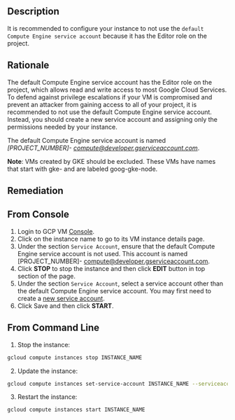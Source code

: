 ## Description

It is recommended to configure your instance to not use the `default Compute Engine service account` because it has the Editor role on the project.

## Rationale

The default Compute Engine service account has the Editor role on the project, which allows read and write access to most Google Cloud Services. To defend against privilege escalations if your VM is compromised and prevent an attacker from gaining access to all of your project, it is recommended to not use the default Compute Engine service account. Instead, you should create a new service account and assigning only the permissions
needed by your instance.

The default Compute Engine service account is named *[PROJECT_NUMBER]- compute@developer.gserviceaccount.com*.

**Note**: VMs created by GKE should be excluded. These VMs have names that start with gke- and are labeled goog-gke-node.

## Remediation

## From Console

1. Login to GCP VM [Console](https://console.cloud.google.com/compute/instances).
2. Click on the instance name to go to its VM instance details page.
3. Under the section `Service Account`, ensure that the default Compute Engine service account is not used. This account is named [PROJECT_NUMBER]-
compute@developer.gserviceaccount.com.
4. Click **STOP** to stop the instance and then click **EDIT** button in top section of the page.
5. Under the section `Service Account`, select a service account other than the default
Compute Engine service account. You may first need to create a [new service account](https://cloud.google.com/compute/docs/access/create-enable-service-accounts-for-instances).
6. Click Save and then click **START**.

## From Command Line

1. Stop the instance:

```bash
gcloud compute instances stop INSTANCE_NAME
```

2. Update the instance:

```bash
gcloud compute instances set-service-account INSTANCE_NAME --serviceaccount=SERVICE_ACCOUNT 
```

3. Restart the instance:

```bash
gcloud compute instances start INSTANCE_NAME
```
